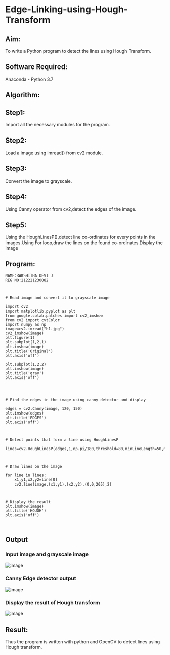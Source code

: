 # Edge-Linking-using-Hough-Transform
## Aim:
To write a Python program to detect the lines using Hough Transform.

## Software Required:
Anaconda - Python 3.7

## Algorithm:

## Step1:
Import all the necessary modules for the program.

## Step2:
Load a image using imread() from cv2 module.

## Step3:
Convert the image to grayscale.

## Step4:
Using Canny operator from cv2,detect the edges of the image.

## Step5:
Using the HoughLinesP(),detect line co-ordinates for every points in the images.Using For loop,draw the lines on the found co-ordinates.Display the image
<br>


## Program:
```
NAME:RAKSHITHA DEVI J
REG NO:212221230082
```
```


# Read image and convert it to grayscale image

import cv2
import matplotlib.pyplot as plt 
from google.colab.patches import cv2_imshow
from cv2 import cvtColor
import numpy as np
image=cv2.imread("h1.jpg")
cv2_imshow(image)
plt.figure(1)
plt.subplot(1,2,1)
plt.imshow(image)
plt.title('Original')
plt.axis('off')

plt.subplot(1,2,2)
plt.imshow(image)
plt.title('gray')
plt.axis('off')




# Find the edges in the image using canny detector and display

edges = cv2.Canny(image, 120, 150)
plt.imshow(edges)
plt.title('EDGES')
plt.axis('off')



# Detect points that form a line using HoughLinesP

lines=cv2.HoughLinesP(edges,1,np.pi/180,threshold=80,minLineLength=50,maxLineGap=250)



# Draw lines on the image

for line in lines:
    x1,y1,x2,y2=line[0]
    cv2.line(image,(x1,y1),(x2,y2),(0,0,205),2)
 


# Display the result
plt.imshow(image)
plt.title('HOUGH')
plt.axis('off')



```
## Output

### Input image and grayscale image
![image](https://user-images.githubusercontent.com/94165326/233020011-351501b7-7391-4ecc-903d-d3ee5b7dafd2.png)

### Canny Edge detector output
![image](https://user-images.githubusercontent.com/94165326/233021450-9a832629-bcaf-41ec-8e0f-0aea89183791.png)


### Display the result of Hough transform
![image](https://user-images.githubusercontent.com/94165326/233021572-6f199dab-ace0-4bde-ab3d-bad89c362b0e.png)


## Result:
Thus the program is written with python and OpenCV to detect lines using Hough transform. 

